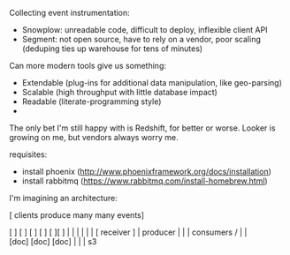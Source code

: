 Collecting event instrumentation:

- Snowplow: unreadable code, difficult to deploy, inflexible client API
- Segment: not open source, have to rely on a vendor, poor scaling (deduping ties up warehouse for tens of minutes)

Can more modern tools give us something:

- Extendable (plug-ins for additional data manipulation, like geo-parsing)
- Scalable (high throughput with little database impact)
- Readable (literate-programming style)
-

The only bet I'm still happy with is Redshift, for better or worse.  Looker is growing on me, but vendors always worry me.

requisites:
- install phoenix (http://www.phoenixframework.org/docs/installation)
- install rabbitmq (https://www.rabbitmq.com/install-homebrew.html)

I'm imagining an architecture:

[ clients produce many many events]

[ ] [ ] [ ] [ ] [ ][ ]
 |   |   |   |   |  |
  [   receiver     ]
         |
      producer
        | | |
      consumers
    /   | |  \
  [doc] [doc] [doc]
   |     |
   |
   s3